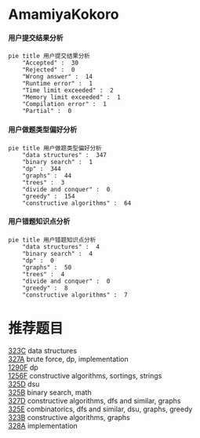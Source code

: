 # AmamiyaKokoro

<!-- tabs:start -->



#### **用户提交结果分析**

```mermaid
pie title 用户提交结果分析
    "Accepted" :  30
    "Rejected" :  0
    "Wrong answer" :  14
    "Runtime error" :  1
    "Time limit exceeded" :  2
    "Memory limit exceeded" :  1
    "Compilation error" :  1
    "Partial" :  0
```

#### **用户做题类型偏好分析**

```mermaid
pie title 用户做题类型偏好分析
    "data structures" :  347
    "binary search" :  1
    "dp" :  344
    "graphs" :  44
    "trees" :  3
    "divide and conquer" :  0
    "greedy" :  154
    "constructive algorithms" :  64
```
#### **用户错题知识点分析**

```mermaid
pie title 用户错题知识点分析
    "data structures" :  4
    "binary search" :  4
    "dp" :  0
    "graphs" :  50
    "trees" :  4
    "divide and conquer" :  0
    "greedy" :  8
    "constructive algorithms" :  7
```



<!-- tabs:end -->
# 推荐题目
[323C](https://codeforces.com/contest/323/problem/C)		data structures		  
[327A](https://codeforces.com/contest/327/problem/A)		brute force,
                        dp,
                        implementation		  
[1290F](https://codeforces.com/contest/1290/problem/F)		dp		  
[1256F](https://codeforces.com/contest/1256/problem/F)		constructive algorithms,
                        sortings,
                        strings		  
[325D](https://codeforces.com/contest/325/problem/D)		dsu		  
[325B](https://codeforces.com/contest/325/problem/B)		binary search,
                        math		  
[327D](https://codeforces.com/contest/327/problem/D)		constructive algorithms,
                        dfs and similar,
                        graphs		  
[325E](https://codeforces.com/contest/325/problem/E)		combinatorics,
                        dfs and similar,
                        dsu,
                        graphs,
                        greedy		  
[323B](https://codeforces.com/contest/323/problem/B)		constructive algorithms,
                        graphs		  
[328A](https://codeforces.com/contest/328/problem/A)		implementation		  
